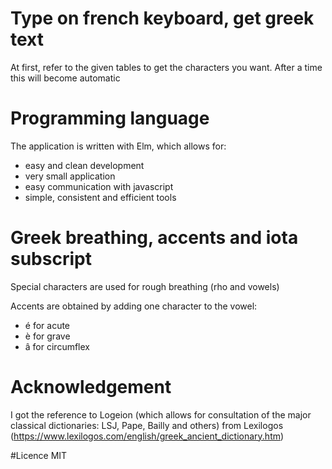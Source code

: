# Type on french keyboard, get greek text
At first, refer to the given tables to get the characters you want. After a time this will become automatic

# Programming language
The application is written with Elm, which allows for:
- easy and clean development
- very small application
- easy communication with javascript
- simple, consistent and efficient tools

# Greek breathing, accents and iota subscript
Special characters are used for rough breathing (rho and vowels)

Accents are obtained by adding one character to the vowel: 
- é for acute
- è for grave
- â for circumflex

# Acknowledgement
I got the reference to Logeion (which allows for consultation of the major classical dictionaries: LSJ, Pape, Bailly and others) from Lexilogos (https://www.lexilogos.com/english/greek_ancient_dictionary.htm)

#Licence
MIT
